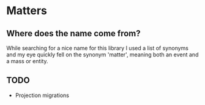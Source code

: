 # Matters

## Where does the name come from?

While searching for a nice name for this library I used a list of synonyms and my eye quickly fell on
the synonym 'matter', meaning both an event and a mass or entity.

## TODO

- Projection migrations
